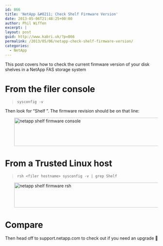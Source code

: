 ```yaml
---
id: 866
title: 'NetApp &#8211; Check Shelf Firmware Version'
date: 2013-05-06T21:48:25+00:00
author: Phil Wiffen
excerpt: |
layout: post
guid: http://www.kabri.uk/?p=866
permalink: /2013/05/06/netapp-check-shelf-firmware-version/
categories:
  - NetApp
---
```

This post covers how to check the current firmware version of your disk shelves in a NetApp FAS storage system

<!--more-->

# From the filer console

> `sysconfig -v`

Then look for &#8220;Shelf <number>&#8221;. The firmware revision should be on that line:

<p style="padding-left: 30px;">
  <img loading="lazy" class="alignnone size-full wp-image-870" alt="netapp shelf firmware console" src="http://www.kabri.uk/wp-content/uploads/2013/05/netapp-shelf-firmware-console.png" width="709" height="93" />
</p>

# From a Trusted Linux host

> `rsh <filer hostname> sysconfig -v | grep Shelf`

<p style="padding-left: 30px;">
  <img loading="lazy" class="alignnone size-full wp-image-869" alt="netapp shelf firmware rsh" src="http://www.kabri.uk/wp-content/uploads/2013/05/netapp-shelf-firmware-rsh.png" width="709" height="82" />
</p>

# Compare

Then head off to support.netapp.com to check out if you need an upgrade 🙂